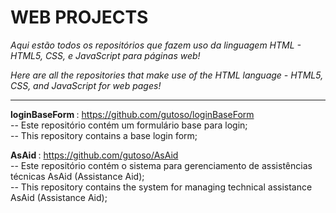 # WEB PROJECTS

*Aqui estão todos os repositórios que fazem uso da linguagem HTML - HTML5, CSS, e JavaScript para páginas web!*

*Here are all the repositories that make use of the HTML language - HTML5, CSS, and JavaScript for web pages!*

<hr/>


<b> loginBaseForm </b>: https://github.com/gutoso/loginBaseForm 
<br/>
-- Este repositório contém um formulário base para login;
<br/>
-- This repository contains a base login form;

<b> AsAid </b>: https://github.com/gutoso/AsAid
<br/>
-- Este repositório contém o sistema para gerenciamento de assistências técnicas AsAid (Assistance Aid);
<br/>
-- This repository contains the system for managing technical assistance AsAid (Assistance Aid);
